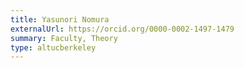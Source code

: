 ```yaml
---
title: Yasunori Nomura
externalUrl: https://orcid.org/0000-0002-1497-1479
summary: Faculty, Theory
type: altucberkeley
---
```

